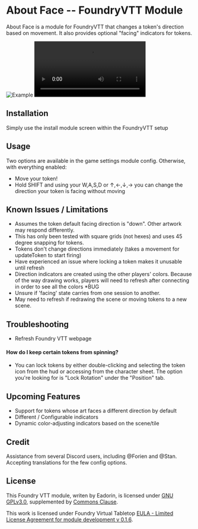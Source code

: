 # About Face -- FoundryVTT Module
About Face is a module for FoundryVTT that changes a token's direction based on movement. It also provides optional "facing" indicators for tokens.

![Example](https://github.com/eadorin/about-face/raw/master/AboutFace-Demo.gif)
![Example](https://github.com/eadorin/about-face/raw/master/AboutFace-Demo.webm)

## Installation
Simply use the install module screen within the FoundryVTT setup


## Usage
Two options are available in the game settings module config. Otherwise, with everything enabled:
- Move your token!
- Hold SHIFT and using your W,A,S,D or &#8593;,&#8592;,&#8595;,&#8594; you can change the direction your token is facing without moving


## Known Issues / Limitations
- Assumes the token default facing direction is "down". Other artwork may respond differently.
- This has only been tested with square grids (not hexes) and uses 45 degree snapping for tokens.
- Tokens don't change directions immediately (takes a movement for updateToken to start firing)
- Have experienced an issue where locking a token makes it unusable until refresh
- Direction indicators are created using the other players' colors. Because of the way drawing works, players will need to refresh after connecting in order to see all the colors *BUG
- Unsure if 'facing' state carries from one session to another.
- May need to refresh if redrawing the scene or moving tokens to a new scene.

## Troubleshooting
- Refresh Foundry VTT webpage

#### How do I keep certain tokens from spinning?
- You can lock tokens by either double-clicking and selecting the token icon from the hud or accessing from the character sheet. The option you're looking for is "Lock Rotation" under the "Position" tab.


## Upcoming Features
- Support for tokens whose art faces a different direction by default
- Different / Configurable indicators
- Dynamic color-adjusting indicators based on the scene/tile


## Credit
Assistance from several Discord users, including @Forien and @Stan. Accepting translations for the few config options.

## License
This Foundry VTT module, writen by Eadorin, is licensed under [GNU GPLv3.0](https://www.gnu.org/licenses/gpl-3.0.en.html), supplemented by [Commons Clause](https://commonsclause.com/).

This work is licensed under Foundry Virtual Tabletop [EULA - Limited License Agreement for module development v 0.1.6](http://foundryvtt.com/pages/license.html).
